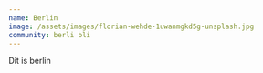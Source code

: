```yaml
---
name: Berlin
image: /assets/images/florian-wehde-1uwanmgkd5g-unsplash.jpg
community: berli bli
---
```

Dit is berlin